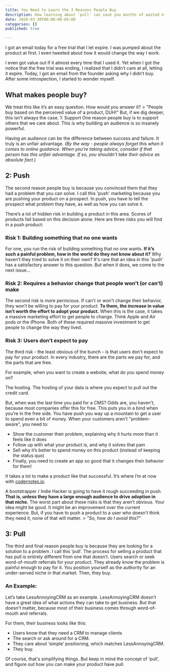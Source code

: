 ```yaml
---
title: You Need to Learn the 3 Reasons People Buy
description: How learning about 'pull' can save you months of wasted effort
date: 2020-03-30T00:00:00-04:00
categories: []
published: true

---
```

I got an email today for a free trial that I let expire. I was pumped about the product at first. I even tweeted about how it would change the way I work.

I even got value out if it almost every time that I used it. Yet when I got the notice that the free trial was ending, I realized that I didn’t care at all, letting it expire. Today, I got an email from the founder asking why I didn’t buy. After some introspection, I started to wonder myself.

## What makes people buy?

 We treat this like it’s an easy question. How would you answer it? > "People buy based on the perceived value of a product, DUH!" But, if we dig deeper, this isn’t always the case. 1: Support One reason people buy is to support others that we care about. This is why building an audience is so insanely powerful.

Having an audience can be the difference between success and failure. It truly is an unfair advantage. _(By the way - people always forget this when it comes to online guidance. When you’re taking advice, consider if that person has this unfair advantage. If so, you shouldn’t take their advice as absolute fact.)_

## 2: Push

 The second reason people buy is because you convinced them that they had a problem that you can solve. I call this 'push' marketing because you are pushing your product on a prospect. In push, you have to tell the prospect what problem they have, as well as how you can solve it.

There’s a lot of hidden risk in building a product in this area. Scores of products fail based on this decision alone. Here are three risks you will find in a push product:

### Risk 1: Building something that no one wants

 For one, you run the risk of building something that no one wants. **If it’s such a painful problem, how in the world do they not know about it?** Why haven’t they tried to solve it on their own? It's rare that an idea in this 'push' has a satisfactory answer to this question. But when it does, we come to the next issue...

### Risk 2: Requires a behavior change that people won’t (or can’t) make

 The second risk is more pernicious. If can't or won't change their behavior, they won’t be willing to pay for your product. **To them, the increase in value isn’t worth the effort to adopt your product.** When this is the case, it takes a massive marketing effort to get people to change. Think Apple and Air pods or the iPhone. Both of these required massive investment to get people to change the way they lived.

### Risk 3: Users don’t expect to pay

 The third risk - the least obvious of the bunch - is that users don’t expect to pay for your product. In every industry, there are the parts we pay for, and the parts that are free.

For example, when you want to create a website, what do you spend money on?

The hosting. The hosting of your data is where you expect to pull out the credit card.

But, when was the last time you paid for a CMS? Odds are, you haven't, because most companies offer this for free. This puts you in a bind when you’re in the free side. You have push you way up a mountain to get a user to spend even a bit of money. When your customers aren't "problem-aware", you need to:

* Show the customer their problem, explaining why it hurts more than it feels like it does
* Follow up with what your product is, and why it solves that pain
* Sell why it’s better to spend money on this product (instead of keeping the status quo)
* Finally, you need to create an app so good that it changes their behavior for them!

 It takes a lot to make a product like that successful. It’s where I’m at now with [codernotes.io](http://codernotes.io/ "http://codernotes.io").

 A bootstrapper / Indie Hacker is going to have it rough succeeding in push. **That is, unless they have a large enough audience to drive adoption in that niche.** The worst part about these risks is that they aren’t obvious. Your idea might be good. It might be an improvement over the current experience. But, if you have to push a product to a user who doesn't think they need it, none of that will matter. > _”So, how do I avoid this?”_

## 3: Pull

 The third and final reason people buy is because they are looking for a solution to a problem. I call this ‘pull’. The process for selling a product that has pull is entirely different from one that doesn’t. Users search or seek word-of-mouth referrals for your product. They already know the problem is painful enough to pay for it. You position yourself as the authority for an under-served niche in that market. Then, they buy.

### An Example:

Let’s take LessAnnoyingCRM as an example. LessAnnoyingCRM doesn’t have a great idea of what actions they can take to get business. But that doesn't matter, because most of their business comes through word-of-mouth and referrals.

For them, their business looks like this:

* Users know that they need a CRM to manage clients
* The search or ask around for a CRM.
* They care about ‘simple’ positioning, which matches LessAnnoyingCRM.
* They buy.

Of course, that's simplifying things. But keep in mind the concept of ‘pull’, and figure out how you can make your product have pull.